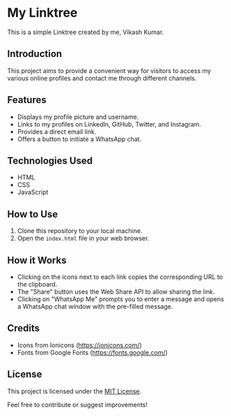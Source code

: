 # My Linktree 

This is a simple Linktree created by me, Vikash Kumar.

## Introduction

This project aims to provide a convenient way for visitors to access my various online profiles and contact me through different channels.

## Features

- Displays my profile picture and username.
- Links to my profiles on LinkedIn, GitHub, Twitter, and Instagram.
- Provides a direct email link.
- Offers a button to initiate a WhatsApp chat.

## Technologies Used

- HTML
- CSS
- JavaScript

## How to Use

1. Clone this repository to your local machine.
2. Open the `index.html` file in your web browser.

## How it Works

- Clicking on the icons next to each link copies the corresponding URL to the clipboard.
- The "Share" button uses the Web Share API to allow sharing the link.
- Clicking on "WhatsApp Me" prompts you to enter a message and opens a WhatsApp chat window with the pre-filled message.

## Credits

- Icons from Ionicons (https://ionicons.com/)
- Fonts from Google Fonts (https://fonts.google.com/)

## License

This project is licensed under the [MIT License](LICENSE).

Feel free to contribute or suggest improvements!
